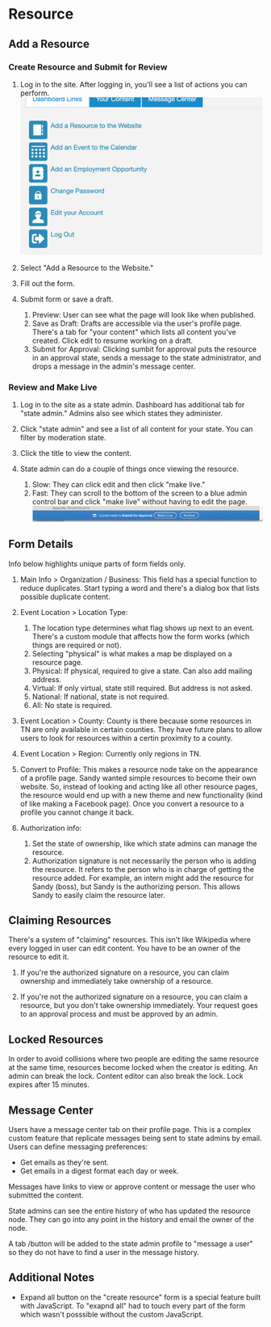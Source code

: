 # Resource

## Add a Resource  

### Create Resource and Submit for Review

1. Log in to the site. After logging in, you'll see a list of actions you can perform.  
![block image 1](../img/lsdhh-4.jpg)  

1. Select "Add a Resource to the Website."  

1. Fill out the form. 

1. Submit form or save a draft. 
    1. Preview: User can see what the page will look like when published. 
    1. Save as Draft: Drafts are accessible via the user's profile page. There's a tab for "your content" which lists all content you've created. Click edit to resume working on a draft. 
    1. Submit for Approval: Clicking sumbit for approval puts the resource in an approval state, sends a message to the state administrator, and drops a message in the admin's message center.  

### Review and Make Live

1. Log in to the site as a state admin. Dashboard has additional tab for "state admin." Admins also see which states they administer. 

1. Click "state admin" and see a list of all content for your state. You can filter by moderation state. 

1. Click the title to view the content. 

1. State admin can do a couple of things once viewing the resource.
    1. Slow: They can click edit and then click "make live."
    1. Fast: They can scroll to the bottom of the screen to a blue admin control bar and click "make live" without having to edit the page. 
    ![block image 1](../img/lsdhh-5.jpg) 

## Form Details

Info below highlights unique parts of form fields only.

1. Main Info > Organization / Business: This field has a special function to reduce duplicates. Start typing a word and there's a dialog box that lists possible duplicate content. 

1. Event Location > Location Type: 
    1. The location type determines what flag shows up next to an event. There's a custom module that affects how the form works (which things are required or not). 
    1. Selecting "physical" is what makes a map be displayed on a resource page. 
    1. Physical: If physical, required to give a state. Can also add mailing address. 
    1. Virtual: If only virtual, state still required. But address is not asked. 
    1. National: If national, state is not required. 
    1. All: No state is required.  

1. Event Location > County: County is there because some resources in TN are only available in certain counties. They have future plans to allow users to look for resources within a certin proximity to a county. 

1. Event Location > Region: Currently only regions in TN. 

1. Convert to Profile: This makes a resource node take on the appearance of a profile page. Sandy wanted simple resources to become their own website. So, instead of looking and acting like all other resource pages, the resource would end up with a new theme and new functionality (kind of like making a Facebook page). Once you convert a resource to a profile you cannot change it back. 

1. Authorization info: 
    1. Set the state of ownership, like which state admins can manage the resource. 
    1. Authorization signature is not necessarily the person who is adding the resource. It refers to the person who is in charge of getting the resource added. For example, an intern might add the resource for Sandy (boss), but Sandy is the authorizing person. This allows Sandy to easily claim the resource later. 

## Claiming Resources

There's a system of "claiming" resources. This isn't like Wikipedia where every logged in user can edit content. You have to be an owner of the resource to edit it. 

1. If you're the authorized signature on a resource, you can claim ownership and immediately take ownership of a resource.

1. If you're not the authorized signature on a resource, you can claim a resource, but you don't take ownership immediately. Your request goes to an approval process and must be approved by an admin. 

## Locked Resources

In order to avoid collisions where two people are editing the same resource at the same time, resources become locked when the creator is editing. An admin can break the lock. Content editor can also break the lock. Lock expires after 15 minutes. 

## Message Center

Users have a message center tab on their profile page. This is a complex custom feature that replicate messages being sent to state admins by email. Users can define messaging preferences: 
- Get emails as they're sent.
- Get emails in a digest format each day or week.

Messages have links to view or approve content or message the user who submitted the content. 

State admins can see the entire history of who has updated the resource node. They can go into any point in the history and email the owner of the node. 

A tab /button will be added to the state admin profile to "message a user" so they do not have to find a user in the message history. 

## Additional Notes

- Expand all button on the "create resource" form is a special feature built with JavaScript. To "exapnd all" had to touch every part of the form which wasn't posssible without the custom JavaScript.